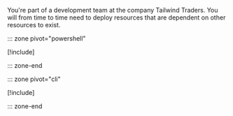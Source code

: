 You're part of a development team at the company Tailwind Traders. You will from time to time need to deploy resources that are dependent on other resources to exist.  

::: zone pivot="powershell"

[!include[](./powershell/3-exercise-dependencies-powershell.md)]

::: zone-end

::: zone pivot="cli"

[!include[](./powershell/3-exercise-dependencies-azcli.md)]

::: zone-end